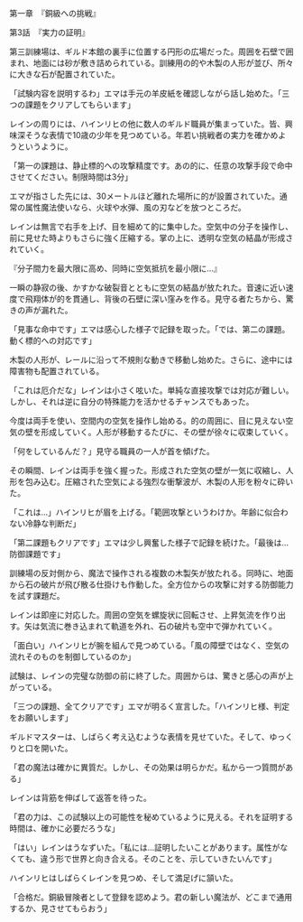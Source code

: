 第一章　『銅級への挑戦』

第3話　『実力の証明』

第三訓練場は、ギルド本館の裏手に位置する円形の広場だった。周囲を石壁で囲まれ、地面には砂が敷き詰められている。訓練用の的や木製の人形が並び、所々に大きな石が配置されていた。

「試験内容を説明するわ」エマは手元の羊皮紙を確認しながら話し始めた。「三つの課題をクリアしてもらいます」

レインの周りには、ハインリヒの他に数人のギルド職員が集まっていた。皆、興味深そうな表情で10歳の少年を見つめている。年若い挑戦者の実力を確かめようというように。

「第一の課題は、静止標的への攻撃精度です。あの的に、任意の攻撃手段で命中させてください。制限時間は3分」

エマが指さした先には、30メートルほど離れた場所に的が設置されていた。通常の属性魔法使いなら、火球や水弾、風の刃などを放つところだ。

レインは無言で右手を上げ、目を細めて的に集中した。空気中の分子を操作し、前に見せた時よりもさらに強く圧縮する。掌の上に、透明な空気の結晶が形成されていく。

『分子間力を最大限に高め、同時に空気抵抗を最小限に...』

一瞬の静寂の後、かすかな破裂音とともに空気の結晶が放たれた。音速に近い速度で飛翔体が的を貫通し、背後の石壁に深い窪みを作る。見守る者たちから、驚きの声が漏れた。

「見事な命中です」エマは感心した様子で記録を取った。「では、第二の課題。動く標的への対応です」

木製の人形が、レールに沿って不規則な動きで移動し始めた。さらに、途中には障害物も配置されている。

「これは厄介だな」レインは小さく呟いた。単純な直接攻撃では対応が難しい。しかし、それは逆に自分の特殊能力を活かせるチャンスでもあった。

今度は両手を使い、空間内の空気を操作し始める。的の周囲に、目に見えない空気の壁を形成していく。人形が移動するたびに、その壁が徐々に収束していく。

「何をしているんだ？」見守る職員の一人が首を傾げた。

その瞬間、レインは両手を強く握った。形成された空気の壁が一気に収縮し、人形を包み込む。圧縮された空気による強烈な衝撃波が、木製の人形を粉々に砕いた。

「これは...」ハインリヒが眉を上げる。「範囲攻撃というわけか。年齢に似合わない冷静な判断だ」

「第二課題もクリアです」エマは少し興奮した様子で記録を続けた。「最後は...防御課題です」

訓練場の反対側から、魔法で操作される複数の木製矢が放たれる。同時に、地面から石の破片が飛び散る仕掛けも作動した。全方位からの攻撃に対する防御能力を試す課題だ。

レインは即座に対応した。周囲の空気を螺旋状に回転させ、上昇気流を作り出す。矢は気流に巻き込まれて軌道を外れ、石の破片も空中で弾かれていく。

「面白い」ハインリヒが腕を組んで見つめている。「風の障壁ではなく、空気の流れそのものを制御しているのか」

試験は、レインの完璧な防御の前に終了した。周囲からは、驚きと感心の声が上がっている。

「三つの課題、全てクリアです」エマが明るく宣言した。「ハインリヒ様、判定をお願いします」

ギルドマスターは、しばらく考え込むような表情を見せていた。そして、ゆっくりと口を開いた。

「君の魔法は確かに異質だ。しかし、その効果は明らかだ。私から一つ質問がある」

レインは背筋を伸ばして返答を待った。

「君の力は、この試験以上の可能性を秘めているように見える。それを証明する時間は、確かに必要だろうな」

「はい」レインはうなずいた。「私には...証明したいことがあります。属性がなくても、違う形で世界と向き合える。そのことを、示していきたいんです」

ハインリヒはしばらくレインを見つめ、そして満足げに頷いた。

「合格だ。銅級冒険者として登録を認めよう。君の新しい魔法が、どこまで通用するか、見させてもらおう」